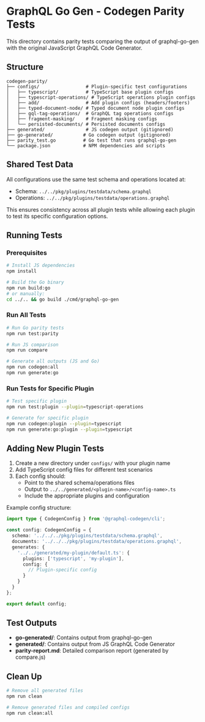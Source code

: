 # GraphQL Go Gen - Codegen Parity Tests

This directory contains parity tests comparing the output of graphql-go-gen with the original JavaScript GraphQL Code Generator.

## Structure

```
codegen-parity/
├── configs/                 # Plugin-specific test configurations
│   ├── typescript/          # TypeScript base plugin configs
│   ├── typescript-operations/ # TypeScript operations plugin configs
│   ├── add/                 # Add plugin configs (headers/footers)
│   ├── typed-document-node/ # Typed document node plugin configs
│   ├── gql-tag-operations/  # GraphQL tag operations configs
│   ├── fragment-masking/    # Fragment masking configs
│   └── persisted-documents/ # Persisted documents configs
├── generated/               # JS codegen output (gitignored)
├── go-generated/           # Go codegen output (gitignored)
├── parity_test.go          # Go test that runs graphql-go-gen
└── package.json            # NPM dependencies and scripts
```

## Shared Test Data

All configurations use the same test schema and operations located at:
- Schema: `../../pkg/plugins/testdata/schema.graphql`
- Operations: `../../pkg/plugins/testdata/operations.graphql`

This ensures consistency across all plugin tests while allowing each plugin to test its specific configuration options.

## Running Tests

### Prerequisites

```bash
# Install JS dependencies
npm install

# Build the Go binary
npm run build:go
# or manually:
cd ../.. && go build ./cmd/graphql-go-gen
```

### Run All Tests

```bash
# Run Go parity tests
npm run test:parity

# Run JS comparison
npm run compare

# Generate all outputs (JS and Go)
npm run codegen:all
npm run generate:go
```

### Run Tests for Specific Plugin

```bash
# Test specific plugin
npm run test:plugin --plugin=typescript-operations

# Generate for specific plugin
npm run codegen:plugin --plugin=typescript
npm run generate:go:plugin --plugin=typescript
```

## Adding New Plugin Tests

1. Create a new directory under `configs/` with your plugin name
2. Add TypeScript config files for different test scenarios
3. Each config should:
   - Point to the shared schema/operations files
   - Output to `../../generated/<plugin-name>/<config-name>.ts`
   - Include the appropriate plugins and configuration

Example config structure:
```typescript
import type { CodegenConfig } from '@graphql-codegen/cli';

const config: CodegenConfig = {
  schema: '../../../pkg/plugins/testdata/schema.graphql',
  documents: '../../../pkg/plugins/testdata/operations.graphql',
  generates: {
    '../../generated/my-plugin/default.ts': {
      plugins: ['typescript', 'my-plugin'],
      config: {
        // Plugin-specific config
      }
    }
  }
};

export default config;
```

## Test Outputs

- **go-generated/**: Contains output from graphql-go-gen
- **generated/**: Contains output from JS GraphQL Code Generator
- **parity-report.md**: Detailed comparison report (generated by compare.js)

## Clean Up

```bash
# Remove all generated files
npm run clean

# Remove generated files and compiled configs
npm run clean:all
```